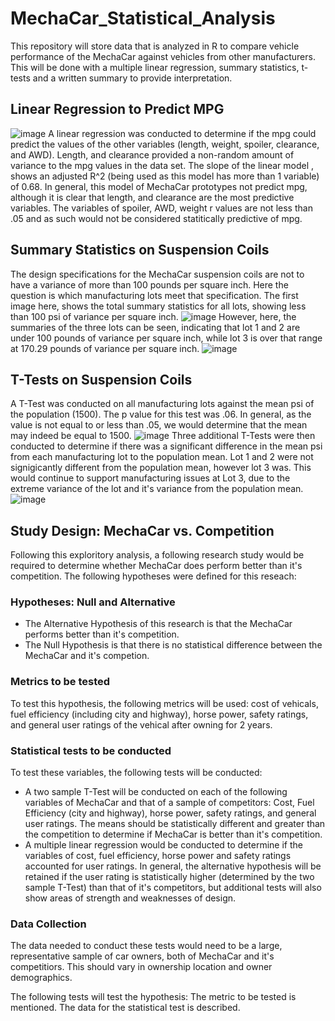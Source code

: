 # MechaCar_Statistical_Analysis
This repository will store data that is analyzed in R to compare vehicle performance of the MechaCar against vehicles from other manufacturers. This will be done with a multiple linear regression, summary statistics, t-tests and a written summary to provide interpretation. 

## Linear Regression to Predict MPG
![image](https://user-images.githubusercontent.com/89048287/145719053-342e980f-4af7-4db4-8bd2-36f667c99ccb.png)
A linear regression was conducted to determine if the mpg could predict the values of the other variables (length, weight, spoiler, clearance, and AWD). 
Length, and clearance provided a non-random amount of variance to the mpg values in the data set. 
The slope of the linear model , shows an adjusted R^2 (being used as this model has more than 1 variable) of 0.68. 
In general, this model of MechaCar prototypes not predict mpg, although it is clear that length, and clearance are the most predictive variables. The variables of spoiler, AWD, weight r values are not less than .05 and as such would not be considered statitically predictive of mpg. 

## Summary Statistics on Suspension Coils
The design specifications for the MechaCar suspension coils are not to have a variance of more than 100 pounds per square inch. Here the question is which manufacturing lots meet that specification. The first image here, shows the total summary statistics for all lots, showing less than 100 psi of variance per square inch. 
![image](https://user-images.githubusercontent.com/89048287/145719872-38fb2e5e-1a1d-4e9a-8472-20307d1ba145.png)
However, here, the summaries of the three lots can be seen, indicating that lot 1 and 2 are under 100 pounds of variance per square inch, while lot 3 is over that range at 170.29 pounds of variance per square inch. 
![image](https://user-images.githubusercontent.com/89048287/145719461-865ec88f-6038-435b-b29a-a32e2257d800.png)

## T-Tests on Suspension Coils
A T-Test was conducted on all manufacturing lots against the mean psi of the population (1500). The p value for this test was .06. In general, as the value is not equal to or less than .05, we would determine that the mean may indeed be equal to 1500. 
![image](https://user-images.githubusercontent.com/89048287/145719943-a0ab8d5a-75a3-4b9d-8eb7-a5898c9ae738.png)
Three additional T-Tests were then conducted to determine if there was a significant difference in the mean psi from each manufacturing lot to the population mean. Lot 1 and 2 were not signigicantly different from the population mean, however lot 3 was. This would continue to support manufacturing issues at Lot 3, due to the extreme variance of the lot and it's variance from the population mean. 
![image](https://user-images.githubusercontent.com/89048287/145720045-121a2c1f-d5a7-4ddf-b8ba-2856dd9cec86.png)

## Study Design: MechaCar vs. Competition
Following this exploritory analysis, a following research study would be required to determine whether MechaCar does perform better than it's competition. 
The following hypotheses were defined for this reseach: 

  ### Hypotheses: Null and Alternative
  * The Alternative Hypothesis of this research is that the MechaCar performs better than it's competition. 
  * The Null Hypothesis is that there is no statistical difference between the MechaCar and it's competion. 

  ### Metrics to be tested
  To test this hypothesis, the following metrics will be used: cost of vehicals, fuel efficiency (including city and highway), horse power, safety ratings, and general user ratings of the vehical after owning for 2 years. 
  ### Statistical tests to be conducted
To test these variables, the following tests will be conducted:
  * A two sample T-Test will be conducted on each of the following variables of MechaCar and that of a sample of competitors: Cost, Fuel Efficiency (city and highway), horse power, safety ratings, and general user ratings. The means should be statistically different and greater than the competition to determine if MechaCar is better than it's competition. 
  * A multiple linear regression would be conducted to determine if the variables of cost, fuel efficiency, horse power and safety ratings accounted for user ratings. In general, the alternative hypothesis will be retained if the user rating is statistically higher (determined by the two sample T-Test) than that of it's competitors, but additional tests will also show areas of strength and weaknesses of design. 
  ### Data Collection
  The data needed to conduct these tests would need to be a large, representative sample of car owners, both of MechaCar and it's competitiors. This should vary in ownership location and owner demographics. 

The following tests will test the hypothesis: 
The metric to be tested is mentioned. 
The data for the statistical test is described. 
  
